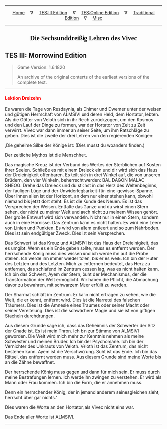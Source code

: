 
---

<!-- Jekyll Page Links -->

<center>
<a href="../../../../index.html">Home</a>
&emsp;&nabla;&emsp;
<a href="../../../index-tes3.html">TES:III Edition</a>
&emsp;&nabla;&emsp;
<a href="../../../index-teso.html">TES:Online Edition</a>
&emsp;&nabla;&emsp;
<a href="../../../index-traditional.html">Traditional Edition</a>
&emsp;&nabla;&emsp;
<a href="../../../index-misc.html">Misc</a>
</center>

<!-- Markdown Body Below: -->

---

<center>
<h2><span style="font-family:Georgia">Die Sechsunddreißig Lehren des Vivec</span></h2>
</center>

## TES III: Morrowind Edition

> Game Version: 1.6.1820
>
> An archive of the original contents of the earliest versions of the complete text.

---

#### <span style="color:red">Lektion Dreizehn</span>

Es waren die Tage von Resdaynia, als Chimer und Dwemer unter der weisen und gütigen Herrschaft von ALMSIVI und deren Held, dem Hortator, lebten. Als die Götter von Veloth sich in ihr Reich zurückzogen, um den Kosmos und den Lauf der Dinge zu formen, war der Hortator von Zeit zu Zeit verwirrt. Vivec war dann immer an seiner Seite, um ihm Ratschläge zu geben. Dies ist die zweite der drei Lehren von den regierenden Königen:

‚Die geheime Silbe der Könige ist: (Dies musst du woanders finden.)

Der zeitliche Mythos ist die Menschheit.

Das magische Kreuz ist der Verbund des Wertes der Sterblichen auf Kosten ihrer Seelen. Schließe es mit einem Dreieck ein und dir wird sich das Haus der Dreieinigkeit offenbaren. Es teilt sich in drei Winkel auf, die von unseren Brüdern, den vier Winkeln, beherrscht werden: BAL DAGON MALAC SHEOG. Drehe das Dreieck und du stichst in das Herz des Weltenbeginns, der fauligen Lüge und der Unwiderlegbarkeit-für-eine-gewisse-Spanne. Über ihnen allen ist der Horizont, an dem nur einer stehen kann, obwohl niemand bis jetzt dort steht. Es ist die Kunde des Neuen. Es ist das Versprechen der Weisen. Entfalte das Ganze und du wirst einen Stern sehen, der nicht zu meiner Welt und auch nicht zu meinem Wissen gehört. Der große Entwurf wird sich verwandeln. Nicht nur in einen Stern, sondern auch in eine Hornisse. Das Zentrum kann es nicht halten. Es wird eine Leere von Linien und Punkten. Es wird von allem entleert und so zum Nährboden. Dies ist sein endgültiger Zweck. Dies ist sein Versprechen.

Das Schwert ist das Kreuz und ALMSIVI ist das Haus der Dreieinigkeit, das es umgibt. Wenn es ein Ende geben sollte, muss es entfernt werden. Der herrschende König muss dies wissen und ich werde ihn auf die Probe stellen. Ich werde ihn immer wieder töten, bis er es weiß. Ich bin der Hüter des Letzten und des Letzten. Mich zu entfernen bedeutet, das Herz zu entfernen, das schlafend im Zentrum dessen lag, was es nicht halten kann. Ich bin das Schwert, Ayem der Stern, Suht der Mechanismus, der die Transformation der Welt ermöglicht. Wir haben die Pflicht, die Abmachung davor zu bewahren, mit schwarzem Meer erfüllt zu werden.

Der Sharmat schläft im Zentrum. Er kann nicht ertragen zu sehen, wie die Welt, die er kennt, entfernt wird. Dies ist die Narretei des falschen Träumers. Dies ist die Amnesie eines Traumes oder seiner Macht oder seiner Vereitelung. Dies ist die schwächere Magie und sie ist von giftigen Stacheln durchdrungen.

Aus diesem Grunde sage ich, dass das Geheimnis der Schwerter der Sitz der Gnade ist. Es ist mein Thron. Ich bin zur Stimme von ALMSIVI geworden. Die Welt wird mich mehr zur Kenntnis nehmen als meine Schwester und meinen Bruder. Ich bin der Psychomane. Ich bin der Vernichter des Unkrauts von Veloth. Veloth ist das Zentrum, das nicht bestehen kann. Ayem ist die Verschwörung. Suht ist das Ende. Ich bin das Rätsel, das entfernt werden muss. Aus diesem Grunde sind meine Worte bis an die Zähne bewaffnet.

Der herrschende König muss gegen und dann für mich sein. Er muss durch meine Bestrafungen lernen. Ich werde ihn zwingen zu verstehen. Er wird als Mann oder Frau kommen. Ich bin die Form, die er annehmen muss.

Denn ein herrschender König, der in jemand anderem seinesgleichen sieht, herrscht über gar nichts.‘

Dies waren die Worte an den Hortator, als Vivec nicht eins war.

Das Ende aller Worte ist ALMSIVI.

---
